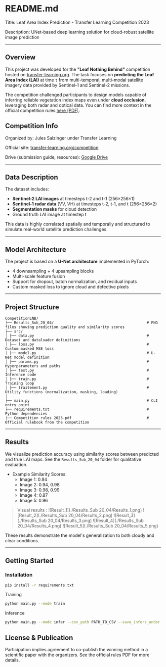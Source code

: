 # README.md

Title: Leaf Area Index Prediction - Transfer Learning Competition 2023

Description: UNet-based deep learning solution for cloud-robust satellite image prediction

---

## Overview

This project was developed for the **"Leaf Nothing Behind"** competition hosted on [transfer-learning.org](https://transfer-learning.org/competition). The task focuses on **predicting the Leaf Area Index (LAI)** at time `t` from multi-temporal, multi-modal satellite imagery data provided by Sentinel-1 and Sentinel-2 missions.

The competition challenged participants to design models capable of inferring reliable vegetation index maps even under **cloud occlusion**, leveraging both radar and optical data. You can find more context in the official competition rules [here (PDF)](https://drive.google.com/drive/folders/1u31bpBWvbvrKgCgbavGWp_mNOzZb3zQ4).

## Competition Info
Organized by: Jules Salzinger under Transfer Learning

Official site: [transfer-learning.org/competition](https://transfer-learning.org/competition)

Drive (submission guide, resources): [Google Drive](https://drive.google.com/drive/folders/1u31bpBWvbvrKgCgbavGWp_mNOzZb3zQ4)

---

## Data Description

The dataset includes:
- **Sentinel-2 LAI images** at timesteps t-2 and t-1 (256×256×1)
- **Sentinel-1 radar data** (VV, VH) at timesteps t-2, t-1, and t (256×256×2)
- **Segmentation masks** for cloud detection
- Ground truth LAI image at timestep t

This data is highly correlated spatially and temporally and structured to simulate real-world satellite prediction challenges.

---

## Model Architecture

The project is based on a **U-Net architecture** implemented in PyTorch:
- 4 downsampling + 4 upsampling blocks
- Multi-scale feature fusion
- Support for dropout, batch normalization, and residual inputs
- Custom masked loss to ignore cloud and defective pixels

---

## Project Structure

```
CompetitionLNB/
├── Results_Sub_20_04/                                          # PNG files showing prediction quality and similarity scores
├── src/
│ ├── data.py                                                   # Dataset and dataloader definitions
│ ├── loss.py                                                   # Custom masked MSE loss
│ ├── model.py                                                  # U-Net model definition
│ ├── params.py                                                 # Hyperparameters and paths
│ ├── test.py                                                   # Inference code
│ ├── train.py                                                  # Training loop
│ ├── traitement.py                                             # Utility functions (normalization, masking, loading)
│
├── main.py                                                     # CLI entry point
├── requirements.txt                                            # Python dependencies
├── Competition rules 2023.pdf                                  # Official rulebook from the competition
```


---

## Results

We visualize prediction accuracy using similarity scores between predicted and true LAI maps. See the `Results_Sub_20_04` folder for qualitative evaluation.

- Example Similarity Scores:  
  - Image 1: 0.94  
  - Image 2: 0.94, 0.98  
  - Image 3: 0.98, 0.99  
  - Image 4: 0.87
  - Image 5: 0.96

> Visual results :
![Result_1](./Results_Sub 20_04/Results_1.png)
![Result_2](./Results_Sub 20_04/Results_2.png)
![Result_3](./Results_Sub 20_04/Results_3.png)
![Result_4](./Results_Sub 20_04/Results_4.png)
![Result_5](./Results_Sub 20_04/Results_5.png)

These results demonstrate the model's generalization to both cloudy and clear conditions.

---

## Getting Started

### Installation

```bash
pip install -r requirements.txt
```

Training
```bash
python main.py --mode train
```

Inference
```bash
python main.py --mode infer --csv_path PATH_TO_CSV --save_infers_under OUTPUT_DIR
```

## License & Publication
Participation implies agreement to co-publish the winning method in a scientific paper with the organizers. See the official rules PDF for more details.
